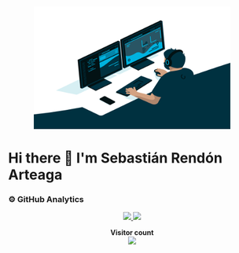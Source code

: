 <p align="center">
  <img alt="GIF" src="https://github.com/manojuppala/manojuppala/blob/master/assets/code.gif?raw=true" width="400" height="250"/>
</p>

# Hi there 👋  I'm Sebastián Rendón Arteaga


### ⚙️ GitHub Analytics

<p align="center">
  <a href="https://github.com/SebasRendon12">
    <img height="180em" src="https://github-readme-stats-eight-theta.vercel.app/api?username=SebasRendon12&show_icons=true&theme=algolia&include_all_commits=true&count_private=true"/>
    <img height="180em" src="https://github-readme-stats-eight-theta.vercel.app/api/top-langs/?username=SebasRendon12&layout=compact&langs_count=8&theme=algolia"/>
  </a>
</p>

<p align="center"> 
  <b>Visitor count</b><br>
  <img src="https://profile-counter.glitch.me/SebasRendon12/count.svg" />
</p>